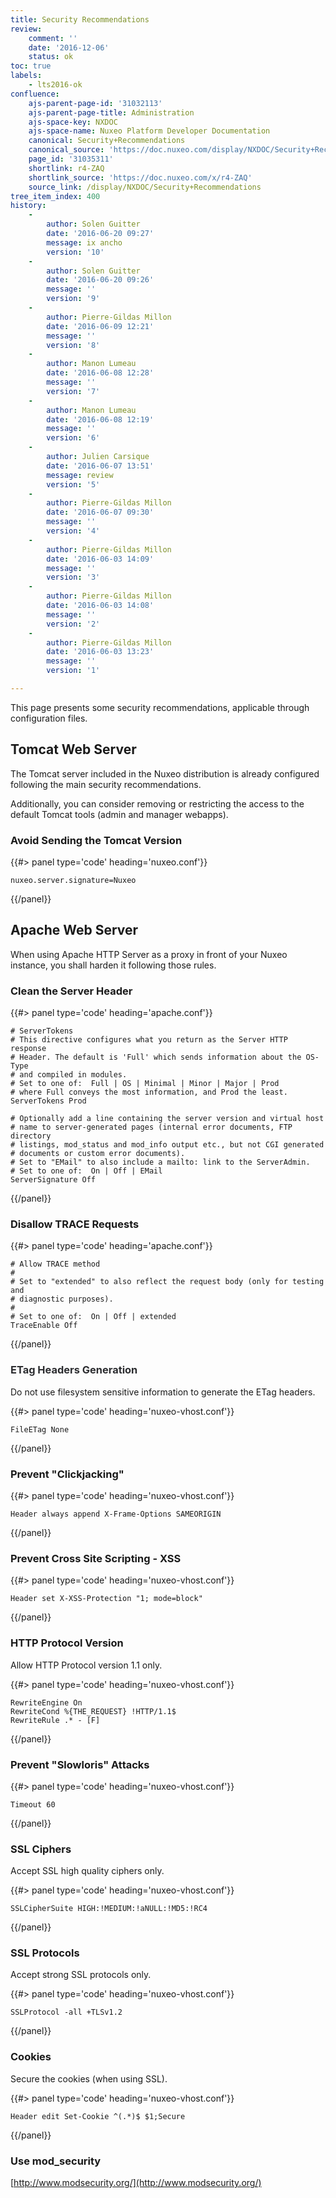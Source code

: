 ```yaml
---
title: Security Recommendations
review:
    comment: ''
    date: '2016-12-06'
    status: ok
toc: true
labels:
    - lts2016-ok
confluence:
    ajs-parent-page-id: '31032113'
    ajs-parent-page-title: Administration
    ajs-space-key: NXDOC
    ajs-space-name: Nuxeo Platform Developer Documentation
    canonical: Security+Recommendations
    canonical_source: 'https://doc.nuxeo.com/display/NXDOC/Security+Recommendations'
    page_id: '31035311'
    shortlink: r4-ZAQ
    shortlink_source: 'https://doc.nuxeo.com/x/r4-ZAQ'
    source_link: /display/NXDOC/Security+Recommendations
tree_item_index: 400
history:
    -
        author: Solen Guitter
        date: '2016-06-20 09:27'
        message: ix ancho
        version: '10'
    -
        author: Solen Guitter
        date: '2016-06-20 09:26'
        message: ''
        version: '9'
    -
        author: Pierre-Gildas Millon
        date: '2016-06-09 12:21'
        message: ''
        version: '8'
    -
        author: Manon Lumeau
        date: '2016-06-08 12:28'
        message: ''
        version: '7'
    -
        author: Manon Lumeau
        date: '2016-06-08 12:19'
        message: ''
        version: '6'
    -
        author: Julien Carsique
        date: '2016-06-07 13:51'
        message: review
        version: '5'
    -
        author: Pierre-Gildas Millon
        date: '2016-06-07 09:30'
        message: ''
        version: '4'
    -
        author: Pierre-Gildas Millon
        date: '2016-06-03 14:09'
        message: ''
        version: '3'
    -
        author: Pierre-Gildas Millon
        date: '2016-06-03 14:08'
        message: ''
        version: '2'
    -
        author: Pierre-Gildas Millon
        date: '2016-06-03 13:23'
        message: ''
        version: '1'

---
```

This page presents some security recommendations, applicable through configuration files.

## Tomcat Web Server

The Tomcat server included in the Nuxeo distribution is already configured following the main security recommendations.

Additionally, you can consider removing or restricting the access to the default Tomcat tools (admin and manager webapps).

### Avoid Sending the Tomcat Version

{{#> panel type='code' heading='nuxeo.conf'}}

```
nuxeo.server.signature=Nuxeo
```

{{/panel}}

## Apache Web Server

When using Apache HTTP Server as a proxy in front of your Nuxeo instance, you shall harden it following those rules.

### Clean the Server Header

{{#> panel type='code' heading='apache.conf'}}

```
# ServerTokens
# This directive configures what you return as the Server HTTP response
# Header. The default is 'Full' which sends information about the OS-Type
# and compiled in modules.
# Set to one of:  Full | OS | Minimal | Minor | Major | Prod
# where Full conveys the most information, and Prod the least.
ServerTokens Prod

# Optionally add a line containing the server version and virtual host
# name to server-generated pages (internal error documents, FTP directory
# listings, mod_status and mod_info output etc., but not CGI generated
# documents or custom error documents).
# Set to "EMail" to also include a mailto: link to the ServerAdmin.
# Set to one of:  On | Off | EMail
ServerSignature Off
```

{{/panel}}

### Disallow TRACE Requests

{{#> panel type='code' heading='apache.conf'}}

```
# Allow TRACE method
#
# Set to "extended" to also reflect the request body (only for testing and
# diagnostic purposes).
#
# Set to one of:  On | Off | extended
TraceEnable Off 
```

{{/panel}}

### <span style="color: rgb(44,45,48);">ETag Headers Generation</span>

Do not use filesystem sensitive information to generate the ETag headers.

{{#> panel type='code' heading='nuxeo-vhost.conf'}}

```
FileETag None
```

{{/panel}}

### Prevent "Clickjacking"

{{#> panel type='code' heading='nuxeo-vhost.conf'}}

```
Header always append X-Frame-Options SAMEORIGIN
```

{{/panel}}

### Prevent Cross Site Scripting - XSS

{{#> panel type='code' heading='nuxeo-vhost.conf'}}

```
Header set X-XSS-Protection "1; mode=block"
```

{{/panel}}

### HTTP Protocol Version

Allow HTTP Protocol version 1.1 only.

{{#> panel type='code' heading='nuxeo-vhost.conf'}}

```
RewriteEngine On
RewriteCond %{THE_REQUEST} !HTTP/1.1$
RewriteRule .* - [F]
```

{{/panel}}

### Prevent "Slowloris" Attacks

{{#> panel type='code' heading='nuxeo-vhost.conf'}}

```
Timeout 60
```

{{/panel}}

### SSL Ciphers

Accept SSL high quality ciphers only.

{{#> panel type='code' heading='nuxeo-vhost.conf'}}

```
SSLCipherSuite HIGH:!MEDIUM:!aNULL:!MD5:!RC4
```

{{/panel}}

### SSL Protocols

Accept strong SSL protocols only.

{{#> panel type='code' heading='nuxeo-vhost.conf'}}

```
SSLProtocol -all +TLSv1.2
```

{{/panel}}

### Cookies

Secure the cookies (when using SSL).

{{#> panel type='code' heading='nuxeo-vhost.conf'}}

```
Header edit Set-Cookie ^(.*)$ $1;Secure
```

{{/panel}}

### Use mod_security

[http://www.modsecurity.org/](http://www.modsecurity.org/)
